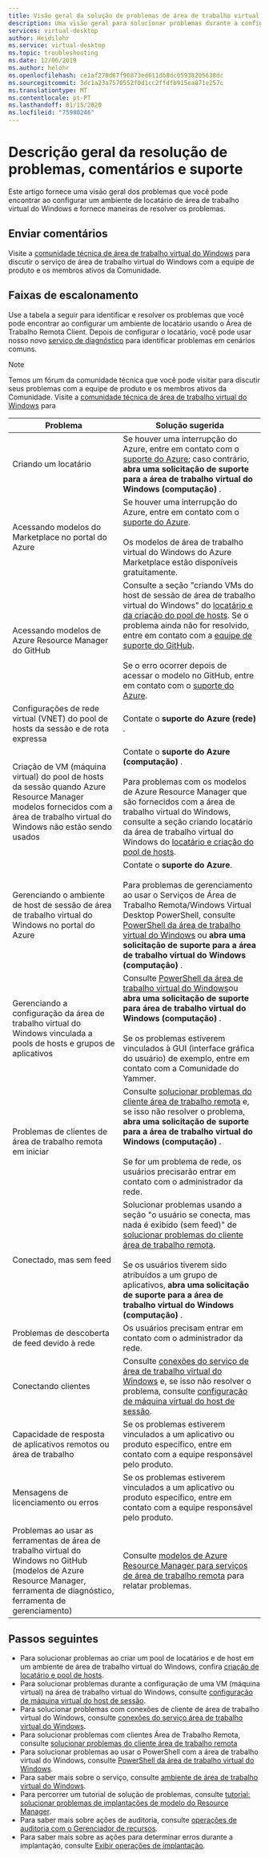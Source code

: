 ```yaml
---
title: Visão geral da solução de problemas de área de trabalho virtual do Windows – Azure
description: Uma visão geral para solucionar problemas durante a configuração de um ambiente de locatário de área de trabalho virtual do Windows.
services: virtual-desktop
author: Heidilohr
ms.service: virtual-desktop
ms.topic: troubleshooting
ms.date: 12/06/2019
ms.author: helohr
ms.openlocfilehash: ce1af278d67f96873ed611db8dc05938205638dc
ms.sourcegitcommit: 3dc1a23a7570552f0d1cc2ffdfb915ea871e257c
ms.translationtype: MT
ms.contentlocale: pt-PT
ms.lasthandoff: 01/15/2020
ms.locfileid: "75980246"
---
```

# <a name="troubleshooting-overview-feedback-and-support"></a>Descrição geral da resolução de problemas, comentários e suporte

Este artigo fornece uma visão geral dos problemas que você pode encontrar ao configurar um ambiente de locatário de área de trabalho virtual do Windows e fornece maneiras de resolver os problemas.

## <a name="provide-feedback"></a>Enviar comentários

Visite a [comunidade técnica de área de trabalho virtual do Windows](https://techcommunity.microsoft.com/t5/Windows-Virtual-Desktop/bd-p/WindowsVirtualDesktop) para discutir o serviço de área de trabalho virtual do Windows com a equipe de produto e os membros ativos da Comunidade.

## <a name="escalation-tracks"></a>Faixas de escalonamento

Use a tabela a seguir para identificar e resolver os problemas que você pode encontrar ao configurar um ambiente de locatário usando o Área de Trabalho Remota Client. Depois de configurar o locatário, você pode usar nosso novo [serviço de diagnóstico](https://docs.microsoft.com/azure/virtual-desktop/diagnostics-role-service) para identificar problemas em cenários comuns.

>[!NOTE]
> Temos um fórum da comunidade técnica que você pode visitar para discutir seus problemas com a equipe de produto e os membros ativos da Comunidade. Visite a [comunidade técnica de área de trabalho virtual do Windows](https://techcommunity.microsoft.com/t5/Windows-Virtual-Desktop/bd-p/WindowsVirtualDesktop) para

| **Problema**                                                            | **Solução sugerida**  |
|----------------------------------------------------------------------|-------------------------------------------------|
| Criando um locatário                                                    | Se houver uma interrupção do Azure, entre em contato com o [suporte do Azure](https://azure.microsoft.com/support/options/); caso contrário, **abra uma solicitação de suporte para a área de trabalho virtual do Windows (computação)** .|
| Acessando modelos do Marketplace no portal do Azure       | Se houver uma interrupção do Azure, entre em contato com o [suporte do Azure](https://azure.microsoft.com/support/options/). <br> <br> Os modelos de área de trabalho virtual do Windows do Azure Marketplace estão disponíveis gratuitamente.|
| Acessando modelos de Azure Resource Manager do GitHub                                  | Consulte a seção "criando VMs do host de sessão de área de trabalho virtual do Windows" do [locatário e da criação do pool de hosts](troubleshoot-set-up-issues.md). Se o problema ainda não for resolvido, entre em contato com a [equipe de suporte do GitHub](https://github.com/contact). <br> <br> Se o erro ocorrer depois de acessar o modelo no GitHub, entre em contato com o [suporte do Azure](https://azure.microsoft.com/support/options/).|
| Configurações de rede virtual (VNET) do pool de hosts da sessão e de rota expressa               | Contate o **suporte do Azure (rede)** . |
| Criação de VM (máquina virtual) do pool de hosts da sessão quando Azure Resource Manager modelos fornecidos com a área de trabalho virtual do Windows não estão sendo usados | Contate o **suporte do Azure (computação)** . <br> <br> Para problemas com os modelos de Azure Resource Manager que são fornecidos com a área de trabalho virtual do Windows, consulte a seção criando locatário da área de trabalho virtual do Windows do [locatário e criação do pool de hosts](troubleshoot-set-up-issues.md). |
| Gerenciando o ambiente de host de sessão de área de trabalho virtual do Windows no portal do Azure    | Contate o **suporte do Azure**. <br> <br> Para problemas de gerenciamento ao usar o Serviços de Área de Trabalho Remota/Windows Virtual Desktop PowerShell, consulte [PowerShell da área de trabalho virtual do Windows](troubleshoot-powershell.md) ou **abra uma solicitação de suporte para a área de trabalho virtual do Windows (computação)** . |
| Gerenciando a configuração da área de trabalho virtual do Windows vinculada a pools de hosts e grupos de aplicativos      | Consulte [PowerShell da área de trabalho virtual do Windows](troubleshoot-powershell.md)ou **abra uma solicitação de suporte para área de trabalho virtual do Windows (computação)** . <br> <br> Se os problemas estiverem vinculados à GUI (interface gráfica do usuário) de exemplo, entre em contato com a Comunidade do Yammer.|
| Problemas de clientes de área de trabalho remota em iniciar                                                 | Consulte [solucionar problemas do cliente área de trabalho remota](troubleshoot-client.md) e, se isso não resolver o problema, **abra uma solicitação de suporte para a área de trabalho virtual do Windows (computação)** .  <br> <br> Se for um problema de rede, os usuários precisarão entrar em contato com o administrador da rede. |
| Conectado, mas sem feed                                                                 | Solucionar problemas usando a seção "o usuário se conecta, mas nada é exibido (sem feed)" de [solucionar problemas do cliente área de trabalho remota](troubleshoot-client.md). <br> <br> Se os usuários tiverem sido atribuídos a um grupo de aplicativos, **abra uma solicitação de suporte para a área de trabalho virtual do Windows (computação)** . |
| Problemas de descoberta de feed devido à rede                                            | Os usuários precisam entrar em contato com o administrador da rede. |
| Conectando clientes                                                                    | Consulte [conexões do serviço de área de trabalho virtual do Windows](troubleshoot-service-connection.md) e, se isso não resolver o problema, consulte [configuração de máquina virtual do host de sessão](troubleshoot-vm-configuration.md). |
| Capacidade de resposta de aplicativos remotos ou área de trabalho                                      | Se os problemas estiverem vinculados a um aplicativo ou produto específico, entre em contato com a equipe responsável pelo produto. |
| Mensagens de licenciamento ou erros                                                          | Se os problemas estiverem vinculados a um aplicativo ou produto específico, entre em contato com a equipe responsável pelo produto. |
| Problemas ao usar as ferramentas de área de trabalho virtual do Windows no GitHub (modelos de Azure Resource Manager, ferramenta de diagnóstico, ferramenta de gerenciamento) | Consulte [modelos de Azure Resource Manager para serviços de área de trabalho remota](https://github.com/Azure/RDS-Templates/blob/master/README.md) para relatar problemas. |

## <a name="next-steps"></a>Passos seguintes

- Para solucionar problemas ao criar um pool de locatários e de host em um ambiente de área de trabalho virtual do Windows, confira [criação de locatário e pool de hosts](troubleshoot-set-up-issues.md).
- Para solucionar problemas durante a configuração de uma VM (máquina virtual) na área de trabalho virtual do Windows, consulte [configuração de máquina virtual do host de sessão](troubleshoot-vm-configuration.md).
- Para solucionar problemas com conexões de cliente de área de trabalho virtual do Windows, consulte [conexões do serviço área de trabalho virtual do Windows](troubleshoot-service-connection.md).
- Para solucionar problemas com clientes Área de Trabalho Remota, consulte [solucionar problemas do cliente área de trabalho remota](troubleshoot-client.md)
- Para solucionar problemas ao usar o PowerShell com a área de trabalho virtual do Windows, consulte [PowerShell da área de trabalho virtual do Windows](troubleshoot-powershell.md).
- Para saber mais sobre o serviço, consulte [ambiente de área de trabalho virtual do Windows](environment-setup.md).
- Para percorrer um tutorial de solução de problemas, consulte [tutorial: solucionar problemas de implantações de modelo do Resource Manager](../azure-resource-manager/templates/template-tutorial-troubleshoot.md).
- Para saber mais sobre ações de auditoria, consulte [operações de auditoria com o Gerenciador de recursos](../azure-resource-manager/management/view-activity-logs.md).
- Para saber mais sobre as ações para determinar erros durante a implantação, consulte [Exibir operações de implantação](../azure-resource-manager/templates/deployment-history.md).

